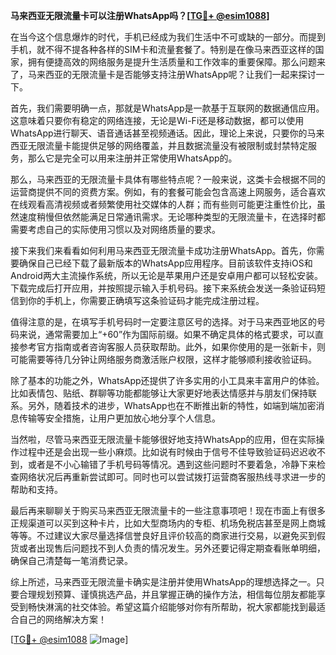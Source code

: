 **马来西亚无限流量卡可以注册WhatsApp吗？[[TG💪+ @esim1088](https://t.me/s/esim1088)]**

在当今这个信息爆炸的时代，手机已经成为我们生活中不可或缺的一部分。而提到手机，就不得不提各种各样的SIM卡和流量套餐了。特别是在像马来西亚这样的国家，拥有便捷高效的网络服务是提升生活质量和工作效率的重要保障。那么问题来了，马来西亚的无限流量卡是否能够支持注册WhatsApp呢？让我们一起来探讨一下。

首先，我们需要明确一点，那就是WhatsApp是一款基于互联网的数据通信应用。这意味着只要你有稳定的网络连接，无论是Wi-Fi还是移动数据，都可以使用WhatsApp进行聊天、语音通话甚至视频通话。因此，理论上来说，只要你的马来西亚无限流量卡能提供足够的网络覆盖，并且数据流量没有被限制或封禁特定服务，那么它是完全可以用来注册并正常使用WhatsApp的。

那么，马来西亚的无限流量卡具体有哪些特点呢？一般来说，这类卡会根据不同的运营商提供不同的资费方案。例如，有的套餐可能会包含高速上网服务，适合喜欢在线观看高清视频或者频繁使用社交媒体的人群；而有些则可能更注重性价比，虽然速度稍慢但依然能满足日常通讯需求。无论哪种类型的无限流量卡，在选择时都需要考虑自己的实际使用习惯以及对网络质量的要求。

接下来我们来看看如何利用马来西亚无限流量卡成功注册WhatsApp。首先，你需要确保自己已经下载了最新版本的WhatsApp应用程序。目前该软件支持iOS和Android两大主流操作系统，所以无论是苹果用户还是安卓用户都可以轻松安装。下载完成后打开应用，并按照提示输入手机号码。接下来系统会发送一条验证码短信到你的手机上，你需要正确填写这条验证码才能完成注册过程。

值得注意的是，在填写手机号码时一定要注意区号的选择。对于马来西亚地区的号码来说，通常需要加上“+60”作为国际前缀。如果不确定具体的格式要求，可以直接参考官方指南或者咨询客服人员获取帮助。此外，如果你使用的是一张新卡，则可能需要等待几分钟让网络服务商激活账户权限，这样才能够顺利接收验证码。

除了基本的功能之外，WhatsApp还提供了许多实用的小工具来丰富用户的体验。比如表情包、贴纸、群聊等功能都能够让大家更好地表达情感并与朋友们保持联系。另外，随着技术的进步，WhatsApp也在不断推出新的特性，如端到端加密消息传输等安全措施，让用户更加放心地分享个人信息。

当然啦，尽管马来西亚无限流量卡能够很好地支持WhatsApp的应用，但在实际操作过程中还是会出现一些小麻烦。比如说有时候由于信号不佳导致验证码迟迟收不到，或者是不小心输错了手机号码等情况。遇到这些问题时不要着急，冷静下来检查网络状况后再重新尝试即可。同时也可以尝试拨打运营商客服热线寻求进一步的帮助和支持。

最后再来聊聊关于购买马来西亚无限流量卡的一些注意事项吧！现在市面上有很多正规渠道可以买到这种卡片，比如大型商场内的专柜、机场免税店甚至是网上商城等等。不过建议大家尽量选择信誉良好且评价较高的商家进行交易，以避免买到假货或者出现售后问题找不到人负责的情况发生。另外还要记得定期查看账单明细，确保自己清楚每一笔消费记录。

综上所述，马来西亚无限流量卡确实是注册并使用WhatsApp的理想选择之一。只要合理规划预算、谨慎挑选产品，并且掌握正确的操作方法，相信每位朋友都能享受到畅快淋漓的社交体验。希望这篇介绍能够对你有所帮助，祝大家都能找到最适合自己的网络解决方案！

[[TG💪+ @esim1088](https://t.me/s/esim1088) ![Image](https://i.postimg.cc/4NQfJmqS/Snipaste-2025-05-13-00-14-12.png)]